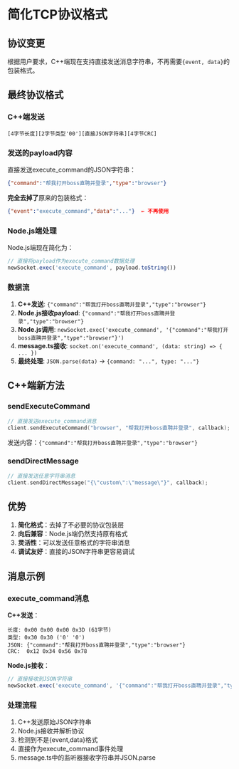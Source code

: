 # 简化TCP协议格式

## 协议变更

根据用户要求，C++端现在支持直接发送消息字符串，不再需要`{event, data}`的包装格式。

## 最终协议格式

### C++端发送
```
[4字节长度][2字节类型'00'][直接JSON字符串][4字节CRC]
```

### 发送的payload内容
直接发送execute_command的JSON字符串：
```json
{"command":"帮我打开boss直聘并登录","type":"browser"}
```

**完全去掉了**原来的包装格式：
```json
{"event":"execute_command","data":"..."}  ← 不再使用
```

### Node.js端处理
Node.js端现在简化为：
```javascript
// 直接将payload作为execute_command数据处理
newSocket.exec('execute_command', payload.toString())
```

### 数据流

1. **C++发送**: `{"command":"帮我打开boss直聘并登录","type":"browser"}`
2. **Node.js接收payload**: `{"command":"帮我打开boss直聘并登录","type":"browser"}`
3. **Node.js调用**: `newSocket.exec('execute_command', '{"command":"帮我打开boss直聘并登录","type":"browser"}')`
4. **message.ts接收**: `socket.on('execute_command', (data: string) => { ... })`
5. **最终处理**: `JSON.parse(data)` → `{command: "...", type: "..."}`

## C++端新方法

### sendExecuteCommand
```cpp
// 直接发送execute_command消息
client.sendExecuteCommand("browser", "帮我打开boss直聘并登录", callback);
```
发送内容：`{"command":"帮我打开boss直聘并登录","type":"browser"}`

### sendDirectMessage
```cpp
// 直接发送任意字符串消息
client.sendDirectMessage("{\"custom\":\"message\"}", callback);
```

## 优势

1. **简化格式**：去掉了不必要的协议包装层
2. **向后兼容**：Node.js端仍然支持原有格式
3. **灵活性**：可以发送任意格式的字符串消息
4. **调试友好**：直接的JSON字符串更容易调试

## 消息示例

### execute_command消息
**C++发送**：
```
长度: 0x00 0x00 0x00 0x3D (61字节)
类型: 0x30 0x30 ('0' '0')
JSON: {"command":"帮我打开boss直聘并登录","type":"browser"}
CRC:  0x12 0x34 0x56 0x78
```

**Node.js接收**：
```javascript
// 直接接收到JSON字符串
newSocket.exec('execute_command', '{"command":"帮我打开boss直聘并登录","type":"browser"}');
```

### 处理流程
1. C++发送原始JSON字符串
2. Node.js接收并解析协议
3. 检测到不是{event,data}格式
4. 直接作为execute_command事件处理
5. message.ts中的监听器接收字符串并JSON.parse 